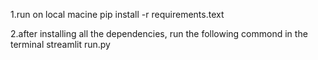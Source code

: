 1.run on local macine
pip install -r requirements.text


2.after installing all the dependencies, run the following commond in the terminal 
streamlit run.py
